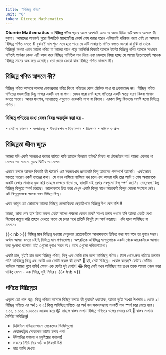```yaml
---
title: "বিচ্ছিন্ন গণিত"
unit: "0"
token: Dicrete Mathematics
---
```

**Dicrete Mathematics** বা **বিচ্ছিন্ন গণিত** পড়ার আগে অবশ্যই আমাদের জানা উচিত এটি বলতে আসলে কী বুঝায়। আমাদের অনকেই পুরো ডিসক্রিট ম্যাথমেটিক্স কোর্স শেষ করার পরেও এবিষয়েই পরিষ্কার ধারণা নেই যে আসলে বিচ্ছিন্ন গণিত বলতে কী বুঝায়? নাম শুনে মনে হতে পারে যে এটি সাধারণত গণিত বলতে আমরা যা বুঝি তা থেকে বিচ্ছিন্ন! অথবা এমন কোনো গণিত যা আমরা আগে পড়ে আসিনি! বিষয়টি আসলে উল্টো বিচ্ছিন্ন গণিত আসলে সাধারণ গণিতই পার্থক্য কেবল এটি কাজ করে বিচ্ছিন্ন গাণিতিক মান নিয়ে এবং চমকপ্রদ বিষয় হচ্ছে যে আমরা ইতোমধ্যেই অনেক বিচ্ছিন্ন মানের অঙ্ক করে এসেছি। তো জেনে নেওয়া যাক বিচ্ছিন্ন গণিত আসলে কী।

## বিচ্ছিন্ন গণিত আসলে কী?
বিচ্ছিন্ন গণিত আসলে আলাদা কোনপ্রকার গণিত কিংবা গণিতের কোন মৌলিক শাখা বা প্রকারভেদ নয়। বিচ্ছিন্ন গণিত গণিতের সমজাতীয় কিছু শাখার একটি দল বা গ্যাং। যেমন ধরো সেট হচ্ছে গণিতের একটি স্বতন্ত্র ধারণা কিংবা শাখাও বলতে পারো। আবার ফাংশন, সংখ্যাতত্ত্ব এগুলোও একেকটা শাখা বা বিভাগ। এরকম কিছু বিভাগের সমষ্টি হলো বিচ্ছিন্ন গণিত। 
### বিচ্ছিন্ন গণিতের মধ্যে যেসব বিষয় অন্তর্ভুক্ত করা হয় -
•	সেট ও ফাংশন
•	সংখ্যাতত্ত্ব 
•	ইনডাকশন ও ডিডাকশন
•	রিলেশন
•	লজিক ও প্রুফ

## বিচ্ছিন্নতা জীবন জুড়ে
আমরা যদি একটি সরলরেখা বরাবর হাটতে থাকি তাহলে কিভাবে হাটব? নিশ্চয় পা টেনেটেনে নয়! আমরা একবার পা ফেলার পর সামান্য দুরত্বে দ্বিতীয় পা ফেলব

 
এভাবে চললে আসলে বিষয়টি কী ঘটছে? ওই সরলরেখার প্রত্যেকটি বিন্দু আমাদের পদস্পর্শে আসেনি। একইভাবে ভাবতে পারেন একটি ব্যাঙের কথা। সে যখন লাফিয়ে লাফিয়ে পথ চলে এবং আমরা যদি তার আদি ও শেষ অবস্থানকে একটি রেখার সাহায্যে যুক্ত করি তাহলে দেখতে পাবো যে, ব্যাঙটি ওই রেখার সবগুলো বিন্দু স্পর্শ করেনি। বেছবেছে কিছু বিচ্ছিন্ন বিন্দুতে স্পর্শ করেছে। ভালোভাবে চিন্তা করে দেখুন একটি বিন্দুর সাথে আরেকটি বিন্দুর কোনো সংযোগ নেই। এই বিন্দুগুলোকে আমরা বলব বিচ্ছিন্ন বিন্দু। 

এবার ভাবুন তো ভোলাকে আমরা বিচ্ছিন্ন জেলা কিংবা ছেড়াদ্বীপকে বিচ্ছিন্ন দীপ কেন বলি!!!
  
আচ্ছা, ভাবা শেষ হলে চিন্তা করুন একটা সাপের পথচলা কেমন হবে? সাপের চলার পথকে যদি আমরা একটি রেখা হিসেবে কল্পনা করি তাহলে দেখতে পাবো যে চলার পথে প্রতিটি বিন্দুই সে স্পর্শ করেছে। এটা হলো অবিচ্ছিন্ন বা চলমান।

{{< nb >}}
বিচ্ছিন্ন মান বিচ্ছিন্ন হওয়ায় সেগুলোর প্রত্যেকটিকে আলাদাভাবে চিহ্নিত করা যায় ফলে তা গুণাও সম্ভব। অর্থাৎ আমরা বলতে চাইছি বিচ্ছিন্ন মান গণনাযোগ্য। 
অপরদিকে অবিচ্ছিন্ন মানগুলোকে একটা থেকে আরেকটাকে আলাদা করা দুঃসাধ্য ব্যাপার! তাই এগুলো গুণাও সম্ভব নয়। তবে এগুলো পরিমাপযোগ্য। 

একটি চাল, দুইটি চাল হলো বিচ্ছিন্ন গণিত, কিন্তু এক কেজি চাল হলো অবিচ্ছিন্ন গণিত। ট্যাপ থেকে দ্রুত গতিতে চলমান পানি অবিচ্ছিন্ন কিন্তু এক ফোটা এক ফোটা করলে কী হবে? 🤔 হ্যাঁ, সেটা বিচ্ছিন্ন। খেয়াল করেছ? ফোটায় ফোঁটায় পানিকে আমরা গুণে থাকি! যেমন এক ফোটা দুই ফোটা! 😂 কিন্তু সেটি যখন অবিচ্ছিন্ন হয় তখন তাকে আমরা ওজন করে থাকি; যেমন - এক লিটার, দুই লিটার।
{{< /nb >}}

## গণিতে বিচ্ছিন্নতা
এগুলো তো গাল গপ্প। কিন্তু গণিতে আসলে বিচ্ছিন্ন বলতে কী বুঝায়?
ধরা যাক, আমরা দুটো সংখ্যা লিখলাম ১ থেকে ২! বিচ্ছিন্ন গণিতে এর অর্থ ১ ও ২! কিন্তু অবিচ্ছিন্ন গণিতে এর অর্থ হল সকল সম্ভাব্য মধবর্তী মান স্পর্শ করে যেতে হবে। ১.০১, ১.০০১, ১.০০০০১ এরকম করে 😟 
তাহলে বাস্তব সংখ্যা বিচ্ছিন্ন গণিতের থলের ভেতর নেই 🙂 বাস্তব সংখ্যার বৈশিষ্ট্য অবিচ্ছিন্ন! 
* ডিজিটাল ঘড়ির দেখানো সেকেন্ডের ডিজিটগুলো
* দেয়ালঘড়ির সেকেন্ডের কাটার চলার পথ!
* উটপাখির পথচলা ও চড়ুইয়ের পথচলা!
* ভবনের সিড়ি দিয়ে ওঠা ও লিফটে উঠা
* হাত তালি দেওয়া